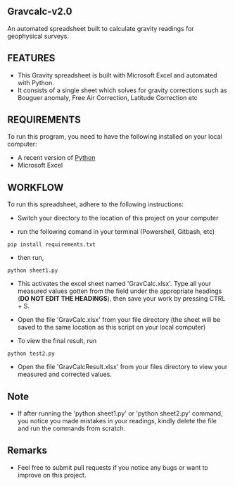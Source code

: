 ## Gravcalc-v2.0 

An automated spreadsheet built to calculate gravity readings for geophysical surveys. 

## FEATURES
-   This Gravity spreadsheet is built with Microsoft Excel and automated with Python.
-   It consists of a single sheet which solves for gravity corrections such as Bouguer anomaly, Free Air Correction, Latitude Correction etc

## REQUIREMENTS
To run this program, you need to have the following installed on your local computer:
-   A recent version of [Python](www.python.org)
-   Microsoft Excel

## WORKFLOW

To run this spreadsheet, adhere to the following instructions:
- Switch your directory to the location of this project on your computer 
  
-   run the following comand in your terminal (Powershell, Gitbash, etc)
```
pip install requirements.txt
```
 
-   then run,
```
python sheet1.py
```
-   This activates the excel sheet named 'GravCalc.xlsx'. Type all your measured values gotten from the field under the appropriate headings (**DO NOT EDIT THE HEADINGS**), then save your work by pressing CTRL + S.

-   Open the file 'GravCalc.xlsx' from your file directory (the sheet will be saved to the same location as this script on your local computer)
  
-   To view the final result, run
```
python test2.py
```
-   Open the file 'GravCalcResult.xlsx' from your files directory to view your measured and corrected values.

## Note
-   If after running the 'python sheet1.py' or 'python sheet2.py' command, you notice you made mistakes in your readings, kindly delete the file and run the commands from scratch. 
  
## Remarks
- Feel free to submit pull requests if you notice any bugs or want to improve on this project.